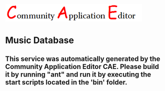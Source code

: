 ![CAE](https://github.com/CAE-Community-Application-Editor/application-96/blob/master/microservice-98/img/logo.png)  

Music Database
===================


This service was automatically generated by the Community Application Editor CAE. Please build it by running "ant" and run it by executing the start scripts located in the 'bin' folder.
---------------
